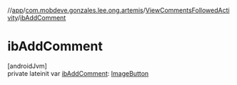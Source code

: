 //[app](../../../index.md)/[com.mobdeve.gonzales.lee.ong.artemis](../index.md)/[ViewCommentsFollowedActivity](index.md)/[ibAddComment](ib-add-comment.md)

# ibAddComment

[androidJvm]\
private lateinit var [ibAddComment](ib-add-comment.md): [ImageButton](https://developer.android.com/reference/kotlin/android/widget/ImageButton.html)
